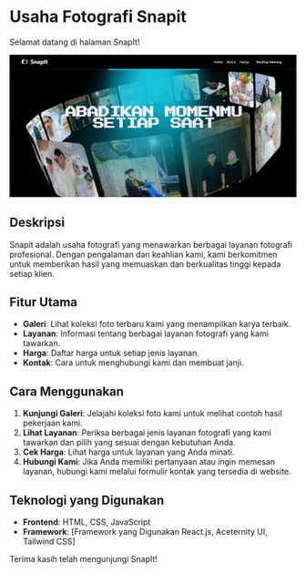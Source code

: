 # Usaha Fotografi Snapit

Selamat datang di halaman SnapIt!

![SnapIt](/src/assets/images/thumbnail.png)

## Deskripsi

Snapit adalah usaha fotografi yang menawarkan berbagai layanan fotografi profesional. Dengan pengalaman dan keahlian kami, kami berkomitmen untuk memberikan hasil yang memuaskan dan berkualitas tinggi kepada setiap klien.

## Fitur Utama

- **Galeri**: Lihat koleksi foto terbaru kami yang menampilkan karya terbaik.
- **Layanan**: Informasi tentang berbagai layanan fotografi yang kami tawarkan.
- **Harga**: Daftar harga untuk setiap jenis layanan.
- **Kontak**: Cara untuk menghubungi kami dan membuat janji.

## Cara Menggunakan

1. **Kunjungi Galeri**: Jelajahi koleksi foto kami untuk melihat contoh hasil pekerjaan kami.
2. **Lihat Layanan**: Periksa berbagai jenis layanan fotografi yang kami tawarkan dan pilih yang sesuai dengan kebutuhan Anda.
3. **Cek Harga**: Lihat harga untuk layanan yang Anda minati.
4. **Hubungi Kami**: Jika Anda memiliki pertanyaan atau ingin memesan layanan, hubungi kami melalui formulir kontak yang tersedia di website.

## Teknologi yang Digunakan

- **Frontend**: HTML, CSS, JavaScript
- **Framework**: [Framework yang Digunakan React.js, Aceternity UI, Tailwind CSS]

Terima kasih telah mengunjungi SnapIt!